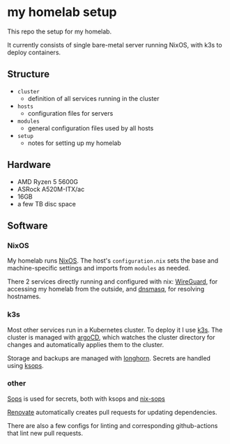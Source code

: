 # my homelab setup

This repo the setup for my homelab.

It currently consists of single bare-metal server running NixOS, with k3s to
deploy containers.

## Structure

- `cluster`
  - definition of all services running in the cluster
- `hosts`
  - configuration files for servers
- `modules`
  - general configuration files used by all hosts
- `setup`
  - notes for setting up my homelab

## Hardware

- AMD Ryzen 5 5600G
- ASRock A520M-ITX/ac
- 16GB
- a few TB disc space

## Software

### NixOS

My homelab runs [NixOS](https://nixos.org/). The host's `configuration.nix` sets
the base and machine-specific settings and imports from `modules` as needed.

There 2 services directly running and configured with nix:
[WireGuard](https://www.wireguard.com/), for accessing my homelab from the
outside, and [dnsmasq](https://dnsmasq.org/), for resolving hostnames.

### k3s

Most other services run in a Kubernetes cluster. To deploy it I use
[k3s](https://k3s.io/). The cluster is managed with
[argoCD](https://argoproj.github.io/cd), which watches the cluster directory for
changes and automatically applies them to the cluster.

Storage and backups are managed with
[longhorn](https://github.com/longhorn/longhorn). Secrets are handled using
[ksops](https://github.com/viaduct-ai/kustomize-sops).

### other

[Sops](https://github.com/mozilla/sops) is used for secrets, both with ksops and
[nix-sops](https://github.com/Mic92/sops-nix)

[Renovate](https://github.com/renovatebot/renovate) automatically creates pull
requests for updating dependencies.

There are also a few configs for linting and corresponding github-actions that
lint new pull requests.
